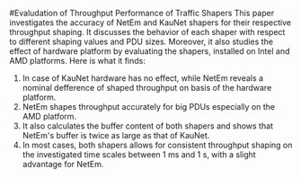#Evaludation of Throughput Performance of Traffic Shapers
This paper investigates the accuracy of NetEm and KauNet shapers for their respective throughput shaping. It discusses the behavior of each shaper with respect to different shaping values and PDU sizes. Moreover, it also studies the effect of hardware platform by evaluating the shapers, installed on Intel and AMD platforms. Here is what it finds:

1. In case of KauNet hardware has no effect, while NetEm reveals a nominal defference of shaped throughput on basis of the hardware platform.
2. NetEm shapes throughput accurately for big PDUs especially on the AMD platform.
3. It also calculates the buffer content of both shapers and shows that NetEm's buffer is twice as large as that of KauNet.
4. In most cases, both shapers allows for consistent throughput shaping on the investigated time scales between 1 ms and 1 s, with a slight advantage for NetEm.
